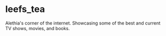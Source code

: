 # leefs_tea
Alethia's corner of the internet. Showcasing some of the best and current TV shows, movies, and books.
